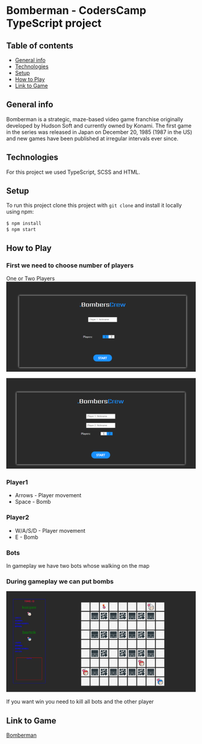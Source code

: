 # Bomberman - CodersCamp TypeScript project

## Table of contents
* [General info](#general-info)
* [Technologies](#technologies)
* [Setup](#setup)
* [How to Play](#how-to-play)
* [Link to Game](#link-to-game)

## General info
Bomberman is a strategic, maze-based video game franchise originally developed by Hudson Soft and currently owned by Konami. The first game in the series was released in Japan on December 20, 1985 (1987 in the US) and new games have been published at irregular intervals ever since.

## Technologies
For this project we used TypeScript, SCSS and HTML. 

## Setup
To run this project clone this project with `git clone` and install it locally using npm:

```
$ npm install
$ npm start
```

## How to Play
### First we need to choose number of players

One or Two Players
![one player](./.github/images/player1.png)

![two players](./.github/images/player2.png)

### Player1
* Arrows - Player movement
* Space - Bomb

### Player2
* W/A/S/D - Player movement
* E - Bomb

### Bots
In gameplay we have two bots whose walking on the map

### During gameplay we can put bombs
![bomb](./.github/images/bomb.png)

If you want win you need to kill all bots and the other player

## Link to Game
[Bomberman](https://mateuszcabala95.github.io/CodersCamp2020.Bomberman/)





